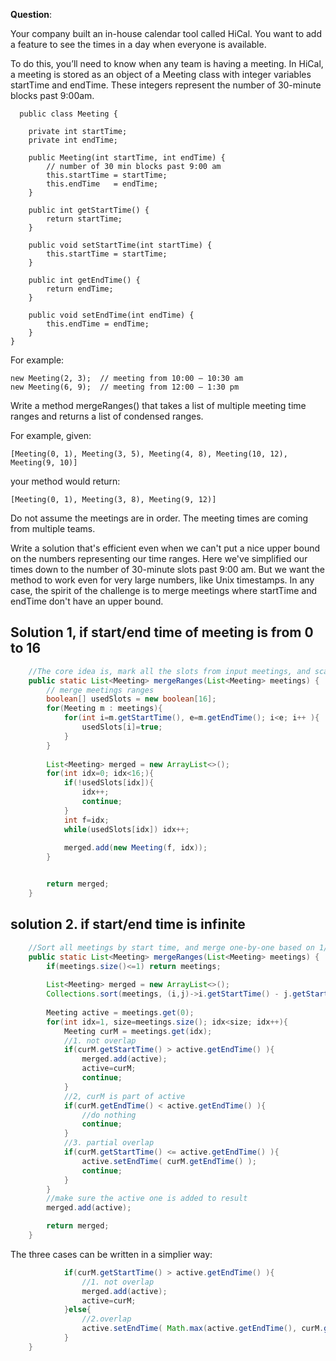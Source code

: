 **Question**:

 Your company built an in-house calendar tool called HiCal. You want to add a feature to see the times in a day when everyone is available.

To do this, you’ll need to know when any team is having a meeting. In HiCal, a meeting is stored as an object of a Meeting class with integer variables startTime and endTime. These integers represent the number of 30-minute blocks past 9:00am.
```
  public class Meeting {

    private int startTime;
    private int endTime;

    public Meeting(int startTime, int endTime) {
        // number of 30 min blocks past 9:00 am
        this.startTime = startTime;
        this.endTime   = endTime;
    }

    public int getStartTime() {
        return startTime;
    }

    public void setStartTime(int startTime) {
        this.startTime = startTime;
    }

    public int getEndTime() {
        return endTime;
    }

    public void setEndTime(int endTime) {
        this.endTime = endTime;
    }
}
```

For example:
```
new Meeting(2, 3);  // meeting from 10:00 – 10:30 am
new Meeting(6, 9);  // meeting from 12:00 – 1:30 pm
```
Write a method mergeRanges() that takes a list of multiple meeting time ranges and returns a list of condensed ranges.

For example, given:

  `[Meeting(0, 1), Meeting(3, 5), Meeting(4, 8), Meeting(10, 12), Meeting(9, 10)]`

your method would return:

  `[Meeting(0, 1), Meeting(3, 8), Meeting(9, 12)]`

Do not assume the meetings are in order. The meeting times are coming from multiple teams.

Write a solution that's efficient even when we can't put a nice upper bound on the numbers representing our time ranges. Here we've simplified our times down to the number of 30-minute slots past 9:00 am. But we want the method to work even for very large numbers, like Unix timestamps. In any case, the spirit of the challenge is to merge meetings where startTime and endTime don't have an upper bound. 

## Solution 1, if start/end time of meeting is from 0 to 16
```java
    //The core idea is, mark all the slots from input meetings, and scan the array to get merged meetings
    public static List<Meeting> mergeRanges(List<Meeting> meetings) {
        // merge meetings ranges
        boolean[] usedSlots = new boolean[16];
        for(Meeting m : meetings){
            for(int i=m.getStartTime(), e=m.getEndTime(); i<e; i++ ){
                usedSlots[i]=true;
            }
        }
        
        List<Meeting> merged = new ArrayList<>();
        for(int idx=0; idx<16;){
            if(!usedSlots[idx]){
                idx++;
                continue;
            }
            int f=idx;
            while(usedSlots[idx]) idx++;
            
            merged.add(new Meeting(f, idx));
        }


        return merged;
    }

```

## solution 2. if start/end time is infinite
```java
    //Sort all meetings by start time, and merge one-by-one based on 1/2/3 scenarios;
    public static List<Meeting> mergeRanges(List<Meeting> meetings) {
        if(meetings.size()<=1) return meetings;
        
        List<Meeting> merged = new ArrayList<>();
        Collections.sort(meetings, (i,j)->i.getStartTime() - j.getStartTime() );
        
        Meeting active = meetings.get(0);
        for(int idx=1, size=meetings.size(); idx<size; idx++){
            Meeting curM = meetings.get(idx);
            //1. not overlap
            if(curM.getStartTime() > active.getEndTime() ){
                merged.add(active);
                active=curM;
                continue;
            }
            //2, curM is part of active
            if(curM.getEndTime() < active.getEndTime() ){
                //do nothing
                continue;
            }
            //3. partial overlap
            if(curM.getStartTime() <= active.getEndTime() ){
                active.setEndTime( curM.getEndTime() );
                continue;
            }
        }
        //make sure the active one is added to result
        merged.add(active);

        return merged;
    }
```    

The three cases can be written in a simplier way:
```java            
            if(curM.getStartTime() > active.getEndTime() ){
                //1. not overlap
                merged.add(active);
                active=curM;
            }else{
                //2.overlap
                active.setEndTime( Math.max(active.getEndTime(), curM.getEndTime() ));
            }
    }
```    
